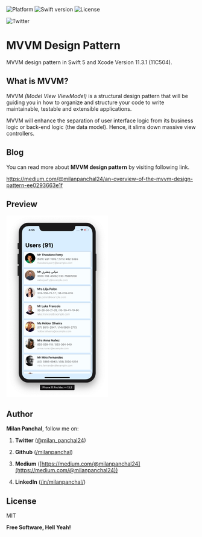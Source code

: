 ![Platform](https://img.shields.io/badge/platform-ios-blue.svg?style=flat)
![Swift version](https://img.shields.io/badge/Swift-5-orange.svg?style=flat)
![License](https://img.shields.io/github/license/milanpanchal/MVVM-Design-Pattern)

![Twitter](https://img.shields.io/twitter/follow/milan_panchal24?style=social)


# MVVM Design Pattern
MVVM design pattern in Swift 5 and Xcode Version 11.3.1 (11C504).

## What is MVVM?
MVVM *(Model View ViewModel)* is a structural design pattern that will be guiding you in how to organize and structure your code to write maintainable, testable and extensible applications.

MVVM will enhance the separation of user interface logic from its business logic or back-end logic (the data model). Hence, it slims down massive view controllers.

## Blog
You can read more about **MVVM design pattern** by visiting following link.

https://medium.com/@milanpanchal24/an-overview-of-the-mvvm-design-pattern-ee0293663e1f


## Preview
<img src="Screenshots/2.png" height="480"/>


## Author

**Milan Panchal**, follow me on:

1. **Twitter** ([@milan_panchal24](https://twitter.com/milan_panchal24))

2. **Github** ([/milanpanchal](https://github.com/milanpanchal/))

3. **Medium** ([https://medium.com/@milanpanchal24](https://medium.com/@milanpanchal24))

4. **LinkedIn** ([/in/milanpanchal/](https://www.linkedin.com/in/milanpanchal/))


License
----

MIT


**Free Software, Hell Yeah!**
